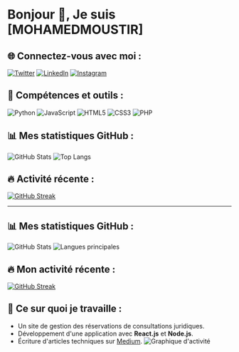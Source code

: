 # Bonjour 👋, Je suis [MOHAMEDMOUSTIR]

## 🌐 Connectez-vous avec moi :
[![Twitter](https://img.shields.io/badge/Twitter-1DA1F2?style=for-the-badge&logo=twitter&logoColor=white)](https://twitter.com/username)
[![LinkedIn](https://img.shields.io/badge/LinkedIn-0077B5?style=for-the-badge&logo=linkedin&logoColor=white)](https://linkedin.com/in/username)
[![Instagram](https://img.shields.io/badge/Instagram-E4405F?style=for-the-badge&logo=instagram&logoColor=white)](https://instagram.com/username)

## 🚀 Compétences et outils :
![Python](https://img.shields.io/badge/Python-3670A0?style=for-the-badge&logo=python&logoColor=ffdd54)
![JavaScript](https://img.shields.io/badge/JavaScript-323330?style=for-the-badge&logo=javascript&logoColor=F7DF1E)
![HTML5](https://img.shields.io/badge/HTML5-E34F26?style=for-the-badge&logo=html5&logoColor=white)
![CSS3](https://img.shields.io/badge/CSS3-1572B6?style=for-the-badge&logo=css3&logoColor=white)
![PHP](https://img.shields.io/badge/PHP-777BB4?style=for-the-badge&logo=php&logoColor=white)

## 📊 Mes statistiques GitHub :
![GitHub Stats](https://github-readme-stats.vercel.app/api?username=yassineelmiri&show_icons=true&theme=radical)
![Top Langs](https://github-readme-stats.vercel.app/api/top-langs/?username=yassineelmiri&layout=compact&theme=radical)

## 🔥 Activité récente :
[![GitHub Streak](https://streak-stats.demolab.com?user=yassineelmiri&theme=radical)](https://git.io/streak-stats)

---
## 📊 Mes statistiques GitHub :
![GitHub Stats](https://github-readme-stats.vercel.app/api?username=TON_NOM_UTILISATEUR&show_icons=true&theme=radical)
![Langues principales](https://github-readme-stats.vercel.app/api/top-langs/?username=TON_NOM_UTILISATEUR&layout=compact&theme=radical)

## 🔥 Mon activité récente :
[![GitHub Streak](https://streak-stats.demolab.com?user=TON_NOM_UTILISATEUR&theme=radical)](https://git.io/streak-stats)
## 🌱 Ce sur quoi je travaille :
- Un site de gestion des réservations de consultations juridiques.
- Développement d'une application avec **React.js** et **Node.js**.
- Écriture d'articles techniques sur [Medium](https://medium.com/@mohamedmoustir).
![Graphique d'activité](https://github-readme-activity-graph.cyclic.app/graph?username=TON_NOM_UTILISATEUR&theme=react-dark)




